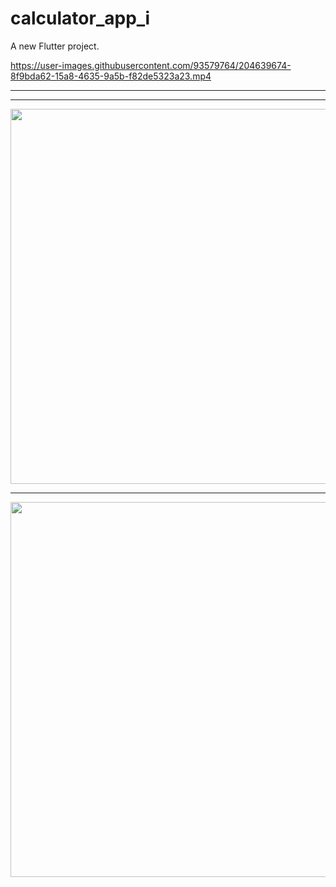 # calculator_app_i

A new Flutter project.



https://user-images.githubusercontent.com/93579764/204639674-8f9bda62-15a8-4635-9a5b-f82de5323a23.mp4

<hr>
<hr>
<img src="https://user-images.githubusercontent.com/93579764/204639748-c9213df2-9e91-408a-9d12-4fa8f9e4a417.jpeg" height="600",width="500">
<hr>
<img src="https://user-images.githubusercontent.com/93579764/204639773-0cff14b6-f6d1-4a5b-b749-a71ef0181fe3.jpeg" height="600",width="500">
